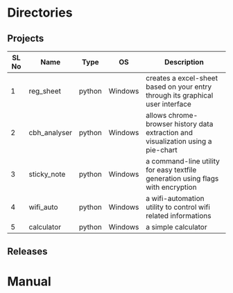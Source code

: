 # Directories

## Projects
SL No| Name | Type | OS | Description
-----|------|------|----|-------------
1|reg_sheet|python|Windows|creates a excel-sheet based on your entry through its graphical user interface
2|cbh_analyser|python|Windows|allows chrome-browser history data extraction and visualization using a pie-chart
3|sticky_note|python|Windows|a command-line utility for easy textfile generation using flags with encryption
4|wifi_auto|python|Windows|a wifi-automation utility to control wifi related informations
5|calculator|python|Windows|a simple calculator
## Releases

# Manual
